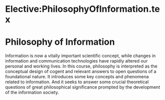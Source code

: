 






Elective:PhilosophyOfInformation.tex
====================================






Philosophy of Information
=========================


Information is now a vitally important scientific concept, while changes in information and communication technologies have rapidly altered our personal and working lives. In this course, philosophy is interpreted as the conceptual design of cogent and relevant answers to open questions of a foundational nature. It introduces some key concepts and phenomena related to information. And it seeks to answer some crucial theoretical questions of great philosophical significance prompted by the development of the information society.











